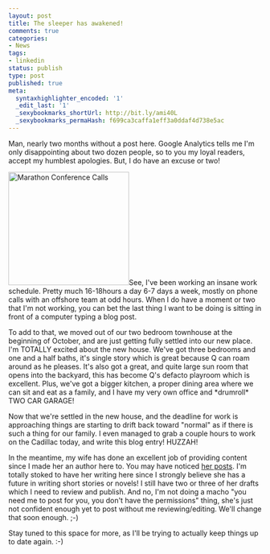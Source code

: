 ```yaml
---
layout: post
title: The sleeper has awakened!
comments: true
categories:
- News
tags:
- linkedin
status: publish
type: post
published: true
meta:
  syntaxhighlighter_encoded: '1'
  _edit_last: '1'
  _sexybookmarks_shortUrl: http://bit.ly/ami40L
  _sexybookmarks_permaHash: f699ca3caffa1eff3a0ddaf4d738e5ac
---
```

<p>Man, nearly two months without a post here.  Google Analytics tells me I'm only disappointing about two dozen people, so to you my loyal readers, accept my humblest apologies.  But, I do have an excuse or two!</p>

<p><a href="http://www.flickr.com/photos/rgeyer/4056790007/" title="Marathon Conference Calls by qwikrex, on Flickr"><img src="http://farm4.static.flickr.com/3021/4056790007_3a2ae48a63_m.jpg" width="240" height="225" alt="Marathon Conference Calls" class="alignleft" /></a>See, I've been working an insane work schedule.  Pretty much 16-18hours a day 6-7 days a week, mostly on phone calls with an offshore team at odd hours.  When I do have a moment or two that I'm not working, you can bet the last thing I want to be doing is sitting in front of a computer typing a blog post.</p>

<p>To add to that, we moved out of our two bedroom townhouse at the beginning of October, and are just getting fully settled into our new place.  I'm TOTALLY excited about the new house.  We've got three bedrooms and one and a half baths, it's single story which is great because Q can roam around as he pleases.  It's also got a great, and quite large sun room that opens into the backyard, this has become Q's defacto playroom which is excellent.  Plus, we've got a bigger kitchen, a proper dining area where we can sit and eat as a family, and I have my very own office and *drumroll* TWO CAR GARAGE!</p>

<p>Now that we're settled in the new house, and the deadline for work is approaching things are starting to drift back toward "normal" as if there is such a thing for our family.  I even managed to grab a couple hours to work on the Cadillac today, and write this blog entry!  HUZZAH!</p>

<p>In the meantime, my wife has done an excellent job of providing content since I made her an author here to.  You may have noticed <a href="http://www.nslms.com/author/danceof143/">her posts</a>.  I'm totally stoked to have her writing here since I strongly believe she has a future in writing short stories or novels!  I still have two or three of her drafts which I need to review and publish.  And no, I'm not doing a macho "you need me to post for you, you don't have the permissions" thing, she's just not confident enough yet to post without me reviewing/editing.  We'll change that soon enough.  ;-)</p>

<p>Stay tuned to this space for more, as I'll be trying to actually keep things up to date again.  :-)</p>
